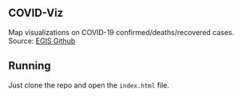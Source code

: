 ## COVID-Viz

Map visualizations on COVID-19 confirmed/deaths/recovered cases. Source: [EGIS Github](https://github.com/CSSEGISandData/COVID-19)


## Running
Just clone the repo and open the `index.html` file.
